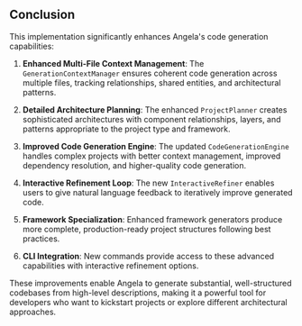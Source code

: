 ## Conclusion

This implementation significantly enhances Angela's code generation capabilities:

1. **Enhanced Multi-File Context Management**: The `GenerationContextManager` ensures coherent code generation across multiple files, tracking relationships, shared entities, and architectural patterns.

2. **Detailed Architecture Planning**: The enhanced `ProjectPlanner` creates sophisticated architectures with component relationships, layers, and patterns appropriate to the project type and framework.

3. **Improved Code Generation Engine**: The updated `CodeGenerationEngine` handles complex projects with better context management, improved dependency resolution, and higher-quality code generation.

4. **Interactive Refinement Loop**: The new `InteractiveRefiner` enables users to give natural language feedback to iteratively improve generated code.

5. **Framework Specialization**: Enhanced framework generators produce more complete, production-ready project structures following best practices.

6. **CLI Integration**: New commands provide access to these advanced capabilities with interactive refinement options.

These improvements enable Angela to generate substantial, well-structured codebases from high-level descriptions, making it a powerful tool for developers who want to kickstart projects or explore different architectural approaches.
